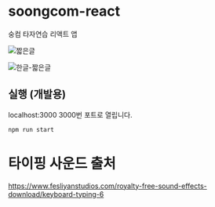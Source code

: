 # soongcom-react
숭컴 타자연습 리액트 앱

![짧은글](https://user-images.githubusercontent.com/13645032/110480500-e6c14480-8129-11eb-8056-447336bd2722.gif)

![한글-짧은글](https://user-images.githubusercontent.com/13645032/110553262-1436de00-817c-11eb-9897-d50debb758b9.gif)

## 실행 (개발용)

localhost:3000
3000번 포트로 열립니다.

```sh
npm run start
```

# 타이핑 사운드 출처
https://www.fesliyanstudios.com/royalty-free-sound-effects-download/keyboard-typing-6
